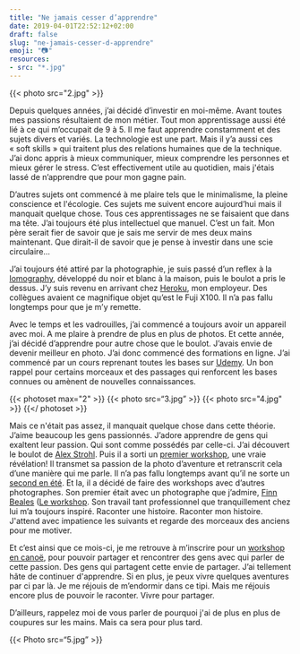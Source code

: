 ```yaml
---
title: "Ne jamais cesser d’apprendre"
date: 2019-04-01T22:52:12+02:00
draft: false
slug: "ne-jamais-cesser-d-apprendre"
emoji: "📷"
resources:
- src: "*.jpg"
---
```


{{< photo src="2.jpg" >}}

Depuis quelques années, j’ai décidé d’investir en moi-même. Avant toutes mes passions résultaient de mon métier. Tout mon apprentissage aussi été lié à ce qui m’occupait de 9 à 5. Il me faut apprendre constamment et des sujets divers et variés. La technologie est une part. Mais il y’a aussi ces « soft skills » qui traitent plus des relations humaines que de la technique. J’ai donc appris à mieux communiquer, mieux comprendre les personnes et mieux gérer le stress. C’est effectivement utile au quotidien, mais j'étais lassé de n’apprendre que pour mon gagne pain.

D’autres sujets ont commencé à me plaire tels que le minimalisme, la pleine conscience et l'écologie. Ces sujets me suivent encore aujourd’hui mais il manquait quelque chose. Tous ces apprentissages ne se faisaient que dans ma tête. J’ai toujours été plus intellectuel que manuel. C’est un fait. Mon père serait fier de savoir que je sais me servir de mes deux mains maintenant. Que dirait-il de savoir que je pense à investir dans une scie circulaire...

J’ai toujours été attiré par la photographie, je suis passé d’un reflex à la [lomography](https://lomography.com), développé du noir et blanc à la maison, puis le boulot a pris le dessus. J’y suis revenu en arrivant chez [Heroku](https://heroku.com), mon employeur. Des collègues avaient ce magnifique objet qu’est le Fuji X100. Il n’a pas fallu longtemps pour que je m’y remette.

Avec le temps et les vadrouilles, j’ai commencé a toujours avoir un appareil avec moi. A me plaire à prendre de plus en plus de photos. Et cette année, j’ai décidé d’apprendre pour autre chose que le boulot. J’avais envie de devenir meilleur en photo. J’ai donc commencé des formations en ligne. J’ai commencé par un cours reprenant toutes les bases sur [Udemy](https://www.udemy.com/photography-masterclass-complete-guide-to-photography/). Un bon rappel pour certains morceaux et des passages qui renforcent les bases connues ou amènent de nouvelles connaissances.

{{< photoset max="2" >}}
  {{< photo src=“3.jpg” >}}
  {{< photo src="4.jpg" >}}
{{</ photoset >}}


Mais ce n'était pas assez, il manquait quelque chose dans cette théorie. J’aime beaucoup les gens passionnés. J’adore apprendre de gens qui exaltent leur passion. Qui sont comme possédés par celle-ci. J’ai découvert le boulot de [Alex Strohl](http://www.alexstrohl.com). Puis il a sorti un [premier workshop](https://workshop.alexstrohl.com), une vraie révélation! Il transmet sa passion de la photo d’aventure et retranscrit cela d’une manière qui me parle. Il n’a pas fallu longtemps avant qu’il ne sorte un [second en été](http://summer.alexstrohl.com). Et la, il a décidé de faire des workshops avec d’autres photographes. Son premier était avec un photographe que j’admire, [Finn Beales](https://www.madebyfinn.com) ([Le workshop](https://finnxstrohl.com). Son travail tant professionnel que tranquillement chez lui m’a toujours inspiré. Raconter une histoire. Raconter mon histoire. J'attend avec impatience les suivants et regarde des morceaux des anciens pour me motiver.

Et c’est ainsi que ce mois-ci, je me retrouve à m’inscrire pour un [workshop en canoë](http://workshops.captainyvon.fr/workshops/workshop-photo-aventure-canoe-et-bivouac-sur-la-loire/), pour pouvoir partager et rencontrer des gens avec qui parler de cette passion. Des gens qui partagent cette envie de partager. J’ai tellement hâte de continuer d'apprendre. Si en plus, je peux vivre quelques aventures par ci par là. Je me réjouis de m’endormir dans ce tipi. Mais me réjouis encore plus de pouvoir le raconter. Vivre pour partager.

D’ailleurs, rappelez moi de vous parler de pourquoi j'ai de plus en plus de coupures sur les mains. Mais ca sera pour plus tard.

{{< Photo src=“5.jpg” >}}
